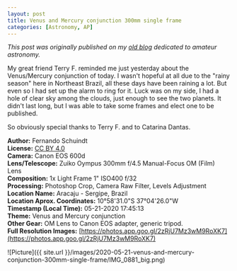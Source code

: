 ```yaml
---
layout: post
title: Venus and Mercury conjunction 300mm single frame
categories: [Astronomy, AP]
---
```


*This post was originally published on my [old blog](https://boredprogrammer.postach.io/post/venus-and-mercury-conjunction-300mm-single-frame) dedicated to amateur astronomy.*

My great friend Terry F. reminded me just yesterday about the Venus/Mercury conjunction of today. I wasn't hopeful at all due to the "rainy season" here in Northeast Brazil, all these days have been raining a lot. But even so I had set up the alarm to ring for it. Luck was on my side, I had a hole of clear sky among the clouds, just enough to see the two planets. It didn't last long, but I was able to take some frames and elect one to be published.

So obviously special thanks to Terry F. and to Catarina Dantas.

**Author:** Fernando Schuindt  
**License:** [CC BY 4.0](https://creativecommons.org/licenses/by/4.0/)  
**Camera:** Canon EOS 600d  
**Lens/Telescope:** Zuiko Oympus 300mm f/4.5 Manual-Focus OM (Film) Lens  
**Composition:** 1x Light Frame 1" ISO400 f/32  
**Processing:** Photoshop Crop, Camera Raw Filter, Levels Adjustment  
**Location Name:** Aracaju - Sergipe, Brazil  
**Location Aprox. Coordinates:** 10°58'31.0"S 37°04'26.0"W  
**Timestamp (Local Time):** 05-21-2020 17:45:13  
**Theme:** Venus and Mercury conjunction  
**Other Gear:** OM Lens to Canon EOS adapter, generic tripod.  
**Full Resolution Images:** [https://photos.app.goo.gl/2zRjU7Mz3wM9RoXK7](https://photos.app.goo.gl/2zRjU7Mz3wM9RoXK7)  

![Picture]({{ site.url }}/images/2020-05-21-venus-and-mercury-conjunction-300mm-single-frame/IMG_0881_big.png)
